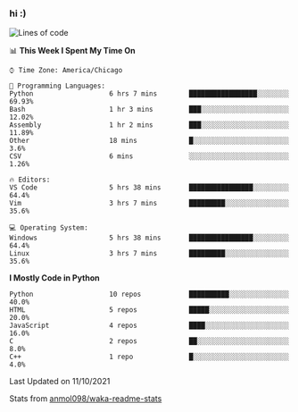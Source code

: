 ### hi :)

<!--START_SECTION:waka-->
![Lines of code](https://img.shields.io/badge/From%20Hello%20World%20I%27ve%20Written-886282%20lines%20of%20code-blue)

📊 **This Week I Spent My Time On** 

```text
⌚︎ Time Zone: America/Chicago

💬 Programming Languages: 
Python                   6 hrs 7 mins        █████████████████░░░░░░░░   69.93% 
Bash                     1 hr 3 mins         ███░░░░░░░░░░░░░░░░░░░░░░   12.02% 
Assembly                 1 hr 2 mins         ███░░░░░░░░░░░░░░░░░░░░░░   11.89% 
Other                    18 mins             █░░░░░░░░░░░░░░░░░░░░░░░░   3.6% 
CSV                      6 mins              ░░░░░░░░░░░░░░░░░░░░░░░░░   1.26%

🔥 Editors: 
VS Code                  5 hrs 38 mins       ████████████████░░░░░░░░░   64.4% 
Vim                      3 hrs 7 mins        █████████░░░░░░░░░░░░░░░░   35.6%

💻 Operating System: 
Windows                  5 hrs 38 mins       ████████████████░░░░░░░░░   64.4% 
Linux                    3 hrs 7 mins        █████████░░░░░░░░░░░░░░░░   35.6%

```

**I Mostly Code in Python** 

```text
Python                   10 repos            ██████████░░░░░░░░░░░░░░░   40.0% 
HTML                     5 repos             █████░░░░░░░░░░░░░░░░░░░░   20.0% 
JavaScript               4 repos             ████░░░░░░░░░░░░░░░░░░░░░   16.0% 
C                        2 repos             ██░░░░░░░░░░░░░░░░░░░░░░░   8.0% 
C++                      1 repo              █░░░░░░░░░░░░░░░░░░░░░░░░   4.0%

```



 Last Updated on 11/10/2021
<!--END_SECTION:waka-->

Stats from [anmol098/waka-readme-stats](https://github.com/anmol098/waka-readme-stats)